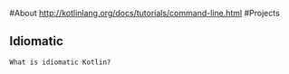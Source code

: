 #About
http://kotlinlang.org/docs/tutorials/command-line.html
#Projects
## Idiomatic
	What is idiomatic Kotlin?
